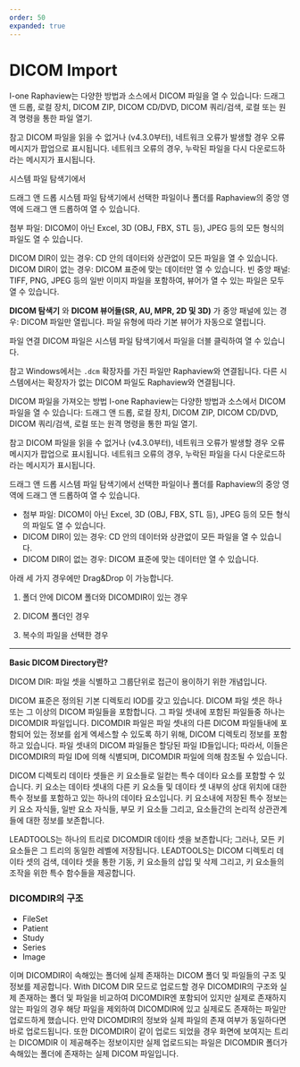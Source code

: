 ```yaml
---
order: 50
expanded: true
---
```



# DICOM Import

I-one Raphaview는 다양한 방법과 소스에서 DICOM 파일을 열 수 있습니다: 드래그 앤 드롭, 로컬 장치, DICOM ZIP, DICOM CD/DVD, DICOM 쿼리/검색, 로컬 또는 원격 명령을 통한 파일 열기.

참고
DICOM 파일을 읽을 수 없거나 (v4.3.0부터), 네트워크 오류가 발생할 경우 오류 메시지가 팝업으로 표시됩니다. 네트워크 오류의 경우, 누락된 파일을 다시 다운로드하라는 메시지가 표시됩니다.

시스템 파일 탐색기에서

드래그 앤 드롭
시스템 파일 탐색기에서 선택한 파일이나 폴더를 Raphaview의 중앙 영역에 드래그 앤 드롭하여 열 수 있습니다.

첨부 파일: DICOM이 아닌 Excel, 3D (OBJ, FBX, STL 등), JPEG 등의 모든 형식의 파일도 열 수 있습니다.

DICOM DIR이 있는 경우: CD 안의 데이터와 상관없이 모든 파일을 열 수 있습니다.
DICOM DIR이 없는 경우: DICOM 표준에 맞는 데이터만 열 수 있습니다.
빈 중앙 패널: TIFF, PNG, JPEG 등의 일반 이미지 파일을 포함하여, 뷰어가 열 수 있는 파일은 모두 열 수 있습니다.

**DICOM 탐색기** 와 **DICOM 뷰어들(SR, AU, MPR, 2D 및 3D)** 가 중앙 패널에 있는 경우: DICOM 파일만 열립니다. 파일 유형에 따라 기본 뷰어가 자동으로 열립니다.

파일 연결
DICOM 파일은 시스템 파일 탐색기에서 파일을 더블 클릭하여 열 수 있습니다.

참고
Windows에서는 `.dcm` 확장자를 가진 파일만 Raphaview와 연결됩니다. 다른 시스템에서는 확장자가 없는 DICOM 파일도 Raphaview와 연결됩니다.

DICOM 파일을 가져오는 방법
I-one Raphaview는 다양한 방법과 소스에서 DICOM 파일을 열 수 있습니다: 드래그 앤 드롭, 로컬 장치, DICOM ZIP, DICOM CD/DVD, DICOM 쿼리/검색, 로컬 또는 원격 명령을 통한 파일 열기.

참고
DICOM 파일을 읽을 수 없거나 (v4.3.0부터), 네트워크 오류가 발생할 경우 오류 메시지가 팝업으로 표시됩니다. 네트워크 오류의 경우, 누락된 파일을 다시 다운로드하라는 메시지가 표시됩니다.

드래그 앤 드롭
시스템 파일 탐색기에서 선택한 파일이나 폴더를 Raphaview의 중앙 영역에 드래그 앤 드롭하여 열 수 있습니다.

- 첨부 파일: DICOM이 아닌 Excel, 3D (OBJ, FBX, STL 등), JPEG 등의 모든 형식의 파일도 열 수 있습니다.
- DICOM DIR이 있는 경우: CD 안의 데이터와 상관없이 모든 파일을 열 수 있습니다.
- DICOM DIR이 없는 경우: DICOM 표준에 맞는 데이터만 열 수 있습니다.

아래 세 가지 경우에만 Drag&Drop 이 가능합니다.

1. 폴더 안에 DICOM 폴더와 DICOMDIR이 있는 경우 

2. DICOM 폴더인 경우

3. 복수의 파일을 선택한 경우


------

**Basic DICOM Directory란?**


DICOM DIR: 파일 셋을 식별하고 그룹단위로 접근이 용이하기 위한 개념입니다.

DICOM 표준은 정의된 기본 디렉토리 IOD를 갖고 있습니다. DICOM 파일 셋은 하나 또는 그 이상의 DICOM 파일들을 포함합니다. 그 파일 셋내에 포함된 파일들중 하나는 DICOMDIR 파일입니다. DICOMDIR 파일은 파일 셋내의 다른 DICOM 파일들내에 포함되어 있는 정보를 쉽게 엑세스할 수 있도록 하기 위해, DICOM 디렉토리 정보를 포함하고 있습니다. 파일 셋내의 DICOM 파일들은 할당된 파일 ID들입니다; 따라서, 이들은 DICOMDIR의 파일 ID에 의해 식별되며, DICOMDIR 파일에 의해 참조될 수 있습니다.

DICOM 디렉토리 데이타 셋들은 키 요소들로 일컫는 특수 데이타 요소를 포함할 수 있습니다. 키 요소는 데이타 셋내의 다른 키 요소들 및 데이타 셋 내부의 상대 위치에 대한 특수 정보를 포함하고 있는 하나의 데이타 요소입니다. 키 요소내에 저장된 특수 정보는 키 요소 자식들, 일반 요소 자식들, 부모 키 요소들 그리고, 요소들간의 논리적 상관관계들에 대한 정보를 보존합니다.

LEADTOOLS는 하나의 트리로 DICOMDIR 데이타 셋을 보존합니다; 그러나, 모든 키 요소들은 그 트리의 동일한 레벨에 저장됩니다. LEADTOOLS는 DICOM 디렉토리 데이타 셋의 검색, 데이타 셋을 통한 기동, 키 요소들의 삽입 및 삭제 그리고, 키 요소들의 조작을 위한 특수 함수들을 제공합니다.


### DICOMDIR의 구조

- FileSet
- Patient
- Study
- Series
- Image

이며 DICOMDIR이 속해있는 폴더에 실제 존재하는 DICOM 폴더 및 파일들의 구조 및 정보를 제공합니다. With DICOM DIR 모드로 업로드할 경우 DICOMDIR의 구조와 실제 존재하는 폴더 및 파일을 비교하여 DICOMDIR엔 포함되어 있지만 실제로 존재하지 않는 파일의 경우 해당 파일을 제외하여 DICOMDIR에 있고 실제로도 존재하는 파일만 업로드하게 했습니다. 만약 DICOMDIR의 정보와 실제 파일의 존재 여부가 동일하다면 바로 업로드됩니다. 또한 DICOMDIR이 같이 업로드 되었을 경우 화면에 보여지는 트리는 DICOMDIR 이 제공해주는 정보이지만 실제 업로드되는 파일은 DICOMDIR 폴더가 속해있는 폴더에 존재하는 실제 DICOM 파일입니다.



